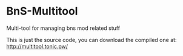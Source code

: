 # BnS-Multitool
Multi-tool for managing bns mod related stuff

This is just the source code, you can download the compiled one at: http://multitool.tonic.pw/
